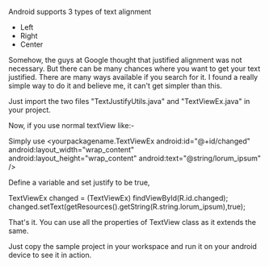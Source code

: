 Android supports 3 types of text alignment
- Left
- Right
- Center

Somehow, the guys at Google thought that justified alignment was not necessary. But there can be many chances where you want to get your text justified.
There are many ways available if you search for it. I found a really simple way to do it and believe me, it can't get simpler than this.

Just import the two files "TextJustifyUtils.java" and "TextViewEx.java" in your project.

Now, if you use normal textView like:-
        <TextView
                android:id="@+id/original"
                android:layout_width="wrap_content"
                android:layout_height="wrap_content"
                android:text="@string/lorum_ipsum" />

Simply use
        <yourpackagename.TextViewEx
                android:id="@+id/changed"
                android:layout_width="wrap_content"
                android:layout_height="wrap_content"
                android:text="@string/lorum_ipsum" />

				
Define a variable and set justify to be true,

TextViewEx changed = (TextViewEx) findViewById(R.id.changed);
changed.setText(getResources().getString(R.string.lorum_ipsum),true);

That's it.
You can use all the properties of TextView class as it extends the same.

Just copy the sample project in your workspace and run it on your android device to see it in action.